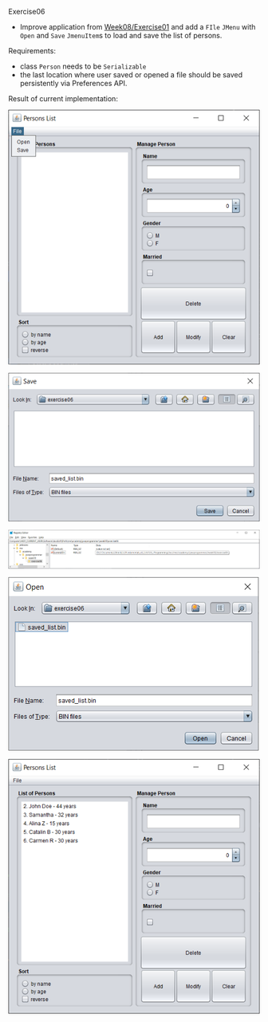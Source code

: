 Exercise06
- Improve application from [Week08/Exercise01](../../week08/exercise01) and add a `FIle` `JMenu`
  with `Open` and `Save` `JmenuItem`s to load and save the list of persons.
  
Requirements:
- class `Person` needs to be `Serializable`
- the last location where user saved or opened a file
  should be saved persistently via Preferences API.
  
Result of current implementation:

![file menu](file_menu.png)

![save dialog](save_dialog.png)

![saved preferences in Win10 registry](registry_saved_preferences.png)

![open dialog](open_dialog.png)

![list of persons loaded from disk](load_list.png)
